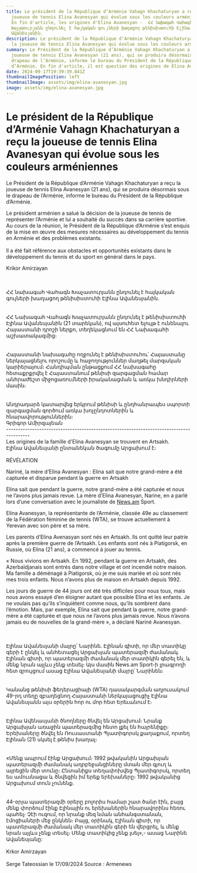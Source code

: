 ```yaml
---
title: Le président de la République d’Arménie Vahagn Khachaturyan a reçu la
  joueuse de tennis Elina Avanesyan qui évolue sous les couleurs arméniennes -
  En fin d'article, les origines d'Elina Avanesyan -  ՀՀ նախագահ Վահագն
  Խաչատուրյանն ընդունել է հայկական գույների խաղացող թենիսիստուհի Էլինա
  Ավանեսյանին.
description: Le président de la République d’Arménie Vahagn Khachaturyan a reçu
  la joueuse de tennis Elina Avanesyan qui évolue sous les couleurs arméniennes
summary: Le Président de la République d’Arménie Vahagn Khachaturyan a reçu la
  joueuse de tennis Elina Avanesyan (21 ans), qui se produira désormais sous le
  drapeau de l’Arménie, informe le bureau du Président de la République
  d’Arménie. En fin d'article, il est question des origines de Elina Avanesyan
date: 2024-09-17T19:39:39.841Z
thumbnailImagePosition: left
thumbnailImage: assets/img/elina-avanesyan.jpg
image: assets/img/elina-avanesyan.jpg
---
```

# Le président de la République d’Arménie Vahagn Khachaturyan a reçu la joueuse de tennis Elina Avanesyan qui évolue sous les couleurs arméniennes

Le Président de la République d’Arménie Vahagn Khachaturyan a reçu la joueuse de tennis Elina Avanesyan (21 ans), qui se produira désormais sous le drapeau de l’Arménie, informe le bureau du Président de la République d’Arménie.

Le président arménien a salué la décision de la joueuse de tennis de représenter l’Arménie et lui a souhaité du succès dans sa carrière sportive. Au cours de la réunion, le Président de la République d’Arménie s’est enquis de la mise en œuvre des mesures nécessaires au développement du tennis en Arménie et des problèmes existants.\
\
Il a été fait référence aux obstacles et opportunités existants dans le développement du tennis et du sport en général dans le pays.

Krikor Amirzayan

\
\
ՀՀ նախագահ Վահագն Խաչատուրյանն ընդունել է հայկական գույների խաղացող թենիսիստուհի Էլինա Ավանեսյանին.\
\
\
ՀՀ Նախագահ Վահագն Խաչատուրյանն ընդունել է թենիսիստուհի Էլինա Ավանեսյանին (21 տարեկան), ով այսուհետ ելույթ է ունենալու Հայաստանի դրոշի ներքո, տեղեկացնում են ՀՀ Նախագահի աշխատակազմից։\
\
\
Հայաստանի նախագահը ողջունել է թենիսիստուհու՝ Հայաստանը ներկայացնելու որոշումը և հաջողություններ մաղթել մարզական կարիերայում։ Հանդիպման ընթացքում ՀՀ նախագահը հետաքրքրվել է Հայաստանում թենիսի զարգացման համար անհրաժեշտ միջոցառումների իրականացման և առկա խնդիրների մասին։\
\
\
Անդրադարձ կատարվեց երկրում թենիսի և ընդհանրապես սպորտի զարգացման գործում առկա խոչընդոտներին և հնարավորություններին։\
Գրիգոր Ամիրզայեան\
----------------------------------------------------------------------------------------\
Les origines de la famille d'Elina Avanesyan se trouvent en Artsakh.\
Էլինա Ավանեսյանի ընտանեկան ծագումը Արցախում է։\
\
RÉVÉLATION

Nariné, la mère d’Elina Avanesyan : Elina sait que notre grand-mère a été capturée et disparue pendant la guerre en Artsakh

Elina sait que pendant la guerre, notre grand-mère a été capturée et nous ne l’avons plus jamais revue. La mère d’Elina Avanesyan, Narine, en a parlé lors d’une conversation avec le journaliste de [News.am](http://news.am/?fbclid=IwZXh0bgNhZW0CMTAAAR2lFZxWyyU9I3iy6fn1FGlWmIceQ_0kaki7UfhgxWSZKAP5HmL-D_4u6pg_aem_b6W8oqzMxWgFStZL81bpgw) Sport.

Elina Avanesyan, la représentante de l’Arménie, classée 49e au classement de la Fédération féminine de tennis (WTA), se trouve actuellement à Yerevan avec son père et sa mère.

Les parents d’Elina Avenasyan sont nés en Artsakh. Ils ont quitté leur patrie après la première guerre de l’Artsakh. Les enfants sont nés à Piatigorsk, en Russie, où Elina (21 ans), a commencé à jouer au tennis.

« Nous vivions en Artsakh. En 1992, pendant la guerre en Artsakh, des Azerbaïdjanais sont entrés dans notre village et ont incendié notre maison. Ma famille a déménagé à Piatigorsk, où je me suis mariée et où sont nés mes trois enfants. Nous n’avons plus de maison en Artsakh depuis 1992.

Les jours de guerre de 44 jours ont été très difficiles pour nous tous, mais nous avons essayé d’en éloigner autant que possible Elina et les enfants. Je ne voulais pas qu’ils s’inquiètent comme nous, qu’ils sombrent dans l’émotion. Mais, par exemple, Elina sait que pendant la guerre, notre grand-mère a été capturée et que nous ne l’avons plus jamais revue. Nous n’avons jamais eu de nouvelles de la grand-mère », a déclaré Nariné Avanesyan.

\
\
Էլինա Ավանեսյանի մայրը՝ Նարինե. Էլինան գիտի, որ մեր տատիկը գերի է ընկել և անհետացել Արցախյան պատերազմի ժամանակ.\
Էլինան գիտի, որ պատերազմի ժամանակ մեր տատիկին գերել են, և մենք նրան այլևս չենք տեսել։ Այս մասին News.am Sport-ի լրագրողի հետ զրույցում ասաց Էլինա Ավանեսյանի մայրը՝ Նարինեն։\
\
\
Կանանց թենիսի ֆեդերացիայի (WTA) դասակարգման աղյուսակում 49-րդ տեղը զբաղեցնող Հայաստանի ներկայացուցիչ Էլինա Ավանեսյանն այս օրերին հոր ու մոր հետ Երեւանում է։\
\
\
Էլինա Ավենասյանի ծնողները ծնվել են Արցախում։ Նրանք Արցախյան առաջին պատերազմից հետո լքել են հայրենիքը։ Երեխաները ծնվել են Ռուսաստանի Պյատիգորսկ քաղաքում, որտեղ Էլինան (21) սկսել է թենիս խաղալ։\
\
\
«Մենք ապրում էինք Արցախում։ 1992 թվականին Արցախյան պատերազմի ժամանակ ադրբեջանցիները մտան մեր գյուղ և այրեցին մեր տունը։ Ընտանիքս տեղափոխվեց Պյատիգորսկ, որտեղ ես ամուսնացա և ծնվեցին իմ երեք երեխաները։ 1992 թվականից Արցախում տուն չունենք.\
\
\
44-օրյա պատերազմի օրերը բոլորիս համար շատ ծանր էին, բայց մենք փորձում էինք Էլինային ու երեխաներին հնարավորինս հեռու պահել։ Չէի ուզում, որ նրանք մեզ նման անհանգստանան, էմոցիաների մեջ ընկնեն։ Բայց, օրինակ, Էլինան գիտի, որ պատերազմի ժամանակ մեր տատիկին գերի են վերցրել, և մենք նրան այլևս չենք տեսել։ Մենք տատիկից չենք լսել»,- ասաց Նարինե Ավանեսյանը:\
\
Krkor Amirzayan\
\
Serge Tateossian le 17/09/2024 Source : Armenews